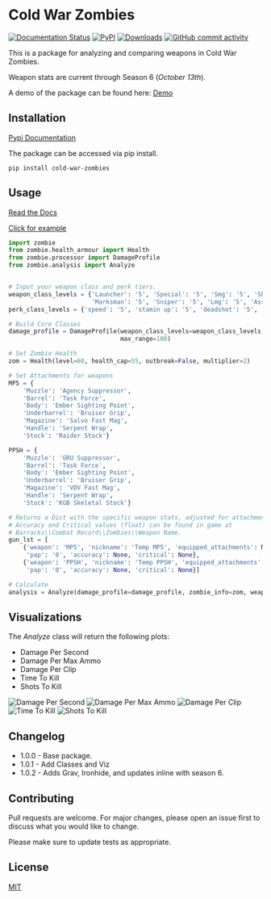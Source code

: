 # Cold War Zombies

[![Documentation Status](https://readthedocs.org/projects/call-of-duty-cold-war-zombies/badge/?version=latest)](https://call-of-duty-cold-war-zombies.readthedocs.io/en/latest/?badge=latest)
[![PyPI](https://img.shields.io/pypi/v/cold-war-zombies?color=brightgreen&logoColor=lightgrey)](https://pypi.org/project/cold-war-zombies/)
[![Downloads](https://static.pepy.tech/personalized-badge/cold-war-zombies?period=total&units=international_system&left_color=grey&right_color=blue&left_text=Downloads)](https://pepy.tech/project/cold-war-zombies)
[![GitHub commit activity](https://img.shields.io/github/commit-activity/m/pjrigali/Call-Of-Duty-Cold-War-Zombies?color=blue&label=commits&logoColor=blue)](https://github.com/pjrigali)

This is a package for analyzing and comparing weapons in Cold War Zombies.

Weapon stats are current through Season 6 (_October 13th_). 

A demo of the package can be found here: [Demo](https://share.streamlit.io/pjrigali/call-of-duty-cold-war-zombies/main)

## Installation
[Pypi Documentation](https://pypi.org/project/cold-war-zombies/)

The package can be accessed via pip install.

    pip install cold-war-zombies

## Usage
[Read the Docs](https://call-of-duty-cold-war-zombies.readthedocs.io/en/latest/)

[Click for example](https://medium.com/@peterjrigali/best-weapon-in-zombies-9fddd33735c5)

```python
import zombie
from zombie.health_armour import Health
from zombie.processor import DamageProfile
from zombie.analysis import Analyze


# Input your weapon class and perk tiers.
weapon_class_levels = {'Launcher': '5', 'Special': '5', 'Smg': '5', 'Shotgun': '5', 'Pistol': '5',
                       'Marksman': '5', 'Sniper': '5', 'Lmg': '5', 'Assault': '5', 'Melee': '5'}
perk_class_levels = {'speed': '5', 'stamin up': '5', 'deadshot': '5', 'death_perception': '5'}

# Build Core Classes
damage_profile = DamageProfile(weapon_class_levels=weapon_class_levels, perk_class_levels=perk_class_levels,
                               max_range=100)

# Set Zombie Health
zom = Health(level=60, health_cap=55, outbreak=False, multiplier=2)

# Set Attachments for weapons
MP5 = {
    'Muzzle': 'Agency Suppressor',
    'Barrel': 'Task Force',
    'Body': 'Ember Sighting Point',
    'Underbarrel': 'Bruiser Grip',
    'Magazine': 'Salvo Fast Mag',
    'Handle': 'Serpent Wrap',
    'Stock': 'Raider Stock'}

PPSH = {
    'Muzzle': 'GRU Suppressor',
    'Barrel': 'Task Force',
    'Body': 'Ember Sighting Point',
    'Underbarrel': 'Bruiser Grip',
    'Magazine': 'VDV Fast Mag',
    'Handle': 'Serpent Wrap',
    'Stock': 'KGB Skeletal Stock'}

# Returns a Dict with the specific weapon stats, adjusted for attachments.
# Accuracy and Critical values (float) can be found in game at 
# Barracks\\Combat Record\\Zombies\\Weapon Name.
gun_lst = [
    {'weapon': 'MP5', 'nickname': 'Temp MP5', 'equipped_attachments': MP5, 'rarity': 'common',
     'pap': '0', 'accuracy': None, 'critical': None},
    {'weapon': 'PPSH', 'nickname': 'Temp PPSH', 'equipped_attachments': PPSH, 'rarity': 'common',
     'pap': '0', 'accuracy': None, 'critical': None}]

# Calculate 
analysis = Analyze(damage_profile=damage_profile, zombie_info=zom, weapon_dic_lst=gun_lst)
```

## Visualizations

The *Analyze* class will return the following plots:
* Damage Per Second
* Damage Per Max Ammo
* Damage Per Clip
* Time To Kill
* Shots To Kill

![Damage Per Second](https://miro.medium.com/max/1280/1*IyfMpo7OxpXGAm4MZd9t7Q.png)
![Damage Per Max Ammo](https://miro.medium.com/max/1280/1*eFT7lys6gkZMPO0LsOCQrA.png)
![Damage Per Clip](https://miro.medium.com/max/1280/1*Qtxn3jtbH0kRXICa7W2MfQ.png)
![Time To Kill](https://miro.medium.com/max/1280/1*VFABznePjcEVT_WdIPF5Og.png) 
![Shots To Kill](https://miro.medium.com/max/1280/1*vrw4BIZnm_mPw-V-OeXJwg.png)

## Changelog
* 1.0.0 - Base package.
* 1.0.1 - Add Classes and Viz
* 1.0.2 - Adds Grav, Ironhide, and updates inline with season 6.

## Contributing
Pull requests are welcome. For major changes, please open an issue first to discuss what you would like to change.

Please make sure to update tests as appropriate.

## License
[MIT](https://choosealicense.com/licenses/mit/)
